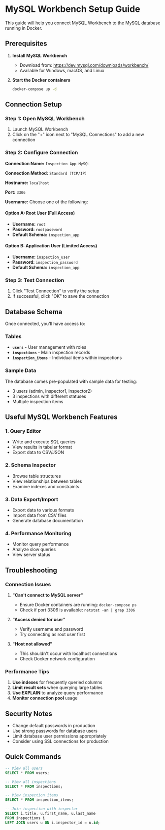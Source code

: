 # MySQL Workbench Setup Guide

This guide will help you connect MySQL Workbench to the MySQL database running in Docker.

## Prerequisites

1. **Install MySQL Workbench**
   - Download from: https://dev.mysql.com/downloads/workbench/
   - Available for Windows, macOS, and Linux

2. **Start the Docker containers**
   ```bash
   docker-compose up -d
   ```

## Connection Setup

### Step 1: Open MySQL Workbench

1. Launch MySQL Workbench
2. Click on the "+" icon next to "MySQL Connections" to add a new connection

### Step 2: Configure Connection

**Connection Name:** `Inspection App MySQL`

**Connection Method:** `Standard (TCP/IP)`

**Hostname:** `localhost`

**Port:** `3306`

**Username:** Choose one of the following:

#### Option A: Root User (Full Access)

- **Username:** `root`
- **Password:** `rootpassword`
- **Default Schema:** `inspection_app`

#### Option B: Application User (Limited Access)

- **Username:** `inspection_user`
- **Password:** `inspection_password`
- **Default Schema:** `inspection_app`

### Step 3: Test Connection

1. Click "Test Connection" to verify the setup
2. If successful, click "OK" to save the connection

## Database Schema

Once connected, you'll have access to:

### Tables

- **`users`** - User management with roles
- **`inspections`** - Main inspection records
- **`inspection_items`** - Individual items within inspections

### Sample Data

The database comes pre-populated with sample data for testing:

- 3 users (admin, inspector1, inspector2)
- 3 inspections with different statuses
- Multiple inspection items

## Useful MySQL Workbench Features

### 1. Query Editor

- Write and execute SQL queries
- View results in tabular format
- Export data to CSV/JSON

### 2. Schema Inspector

- Browse table structures
- View relationships between tables
- Examine indexes and constraints

### 3. Data Export/Import

- Export data to various formats
- Import data from CSV files
- Generate database documentation

### 4. Performance Monitoring

- Monitor query performance
- Analyze slow queries
- View server status

## Troubleshooting

### Connection Issues

1. **"Can't connect to MySQL server"**
   - Ensure Docker containers are running: `docker-compose ps`
   - Check if port 3306 is available: `netstat -an | grep 3306`

2. **"Access denied for user"**
   - Verify username and password
   - Try connecting as root user first

3. **"Host not allowed"**
   - This shouldn't occur with localhost connections
   - Check Docker network configuration

### Performance Tips

1. **Use indexes** for frequently queried columns
2. **Limit result sets** when querying large tables
3. **Use EXPLAIN** to analyze query performance
4. **Monitor connection pool** usage

## Security Notes

- Change default passwords in production
- Use strong passwords for database users
- Limit database user permissions appropriately
- Consider using SSL connections for production

## Quick Commands

```sql
-- View all users
SELECT * FROM users;

-- View all inspections
SELECT * FROM inspections;

-- View inspection items
SELECT * FROM inspection_items;

-- Join inspection with inspector
SELECT i.title, u.first_name, u.last_name
FROM inspections i
LEFT JOIN users u ON i.inspector_id = u.id;
```
